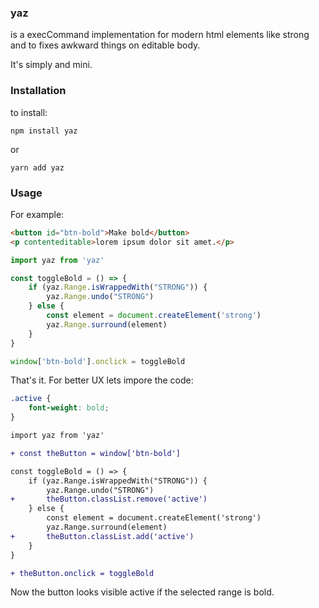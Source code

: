 ### yaz

is a execCommand implementation for modern html elements like strong and to fixes awkward things on editable body.

It's simply and mini.

### Installation

to install:

```
npm install yaz
```

or

```
yarn add yaz
```

### Usage
For example:
```html
<button id="btn-bold">Make bold</button>
<p contenteditable>lorem ipsum dolor sit amet.</p>
```

```js
import yaz from 'yaz'

const toggleBold = () => {
	if (yaz.Range.isWrappedWith("STRONG")) {
		yaz.Range.undo("STRONG")
	} else {
		const element = document.createElement('strong')
		yaz.Range.surround(element)
	}
}

window['btn-bold'].onclick = toggleBold
```

That's it. For better UX lets impore the code:

```css
.active {
	font-weight: bold;
}
```

```diff
import yaz from 'yaz'

+ const theButton = window['btn-bold']

const toggleBold = () => {
	if (yaz.Range.isWrappedWith("STRONG")) {
		yaz.Range.undo("STRONG")
+		theButton.classList.remove('active')
	} else {
		const element = document.createElement('strong')
		yaz.Range.surround(element)
+		theButton.classList.add('active')
	}
}

+ theButton.onclick = toggleBold
```

Now the button looks visible active if the selected range is bold.